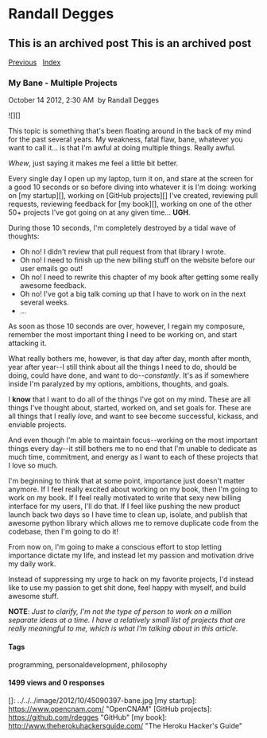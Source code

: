 # Randall Degges

## This is an archived post This is an archived post

[Previous][]   [Index][]

### My Bane - Multiple Projects

October 14 2012, 2:30 AM  by Randall Degges

![][]

This topic is something that's been floating around in the back of my mind for
the past several years. My weakness, fatal flaw, bane, whatever you want to call
it... is that I'm awful at doing multiple things. Really awful.

*Whew*, just saying it makes me feel a little bit better.

Every single day I open up my laptop, turn it on, and stare at the screen for a
good 10 seconds or so before diving into whatever it is I'm doing: working on
[my startup][], working on [GitHub projects][] I've created, reviewing pull
requests, reviewing feedback for [my book][], working on one of the other 50+
projects I've got going on at any given time... **UGH**.

During those 10 seconds, I'm completely destroyed by a tidal wave of thoughts:

-   Oh no! I didn't review that pull request from that library I wrote.
-   Oh no! I need to finish up the new billing stuff on the website before our
    user emails go out!
-   Oh no! I need to rewrite this chapter of my book after getting some really
    awesome feedback.
-   Oh no! I've got a big talk coming up that I have to work on in the next
    several weeks.
-   ...

As soon as those 10 seconds are over, however, I regain my composure, remember
the most important thing I need to be working on, and start attacking it.

What really bothers me, however, is that day after day, month after month, year
after year--I still think about all the things I need to do, should be doing,
could have done, and want to do--*constantly*. It's as if somewhere inside I'm
paralyzed by my options, ambitions, thoughts, and goals.

I **know** that I want to do all of the things I've got on my mind. These are
all things I've thought about, started, worked on, and set goals for. These are
all things that I really *love*, and want to see become successful, kickass, and
enviable projects.

And even though I'm able to maintain focus--working on the most important things
every day--it still bothers me to no end that I'm unable to dedicate as much
time, commitment, and energy as I want to each of these projects that I love so
much.

I'm beginning to think that at some point, importance just doesn't matter
anymore. If I feel really excited about working on my book, then I'm going to
work on my book. If I feel really motivated to write that sexy new billing
interface for my users, I'll do that. If I feel like pushing the new product
launch back two days so I have time to clean up, isolate, and publish that
awesome python library which allows me to remove duplicate code from the
codebase, then I'm going to do it!

From now on, I'm going to make a conscious effort to stop letting importance
dictate my life, and instead let my passion and motivation drive my daily work.

Instead of suppressing my urge to hack on my favorite projects, I'd instead like
to use my passion to get shit done, feel happy with myself, and build awesome
stuff. 

**NOTE**: *Just to clarify, I'm not the type of person to work on a million
separate ideas at a time. I have a relatively small list of projects that are
really meaningful to me, which is what I'm talking about in this article.*

#### Tags

programming, personaldevelopment, philosophy

#### 1499 views and 0 responses

  [Previous]: ../../../posts/2012/10/some-constants.html
  [Index]: ../../../index.html
  []: ../../../image/2012/10/45090397-bane.jpg
  [my startup]: https://www.opencnam.com/ "OpenCNAM"
  [GitHub projects]: https://github.com/rdegges "GitHub"
  [my book]: http://www.theherokuhackersguide.com/ "The Heroku Hacker's Guide"
